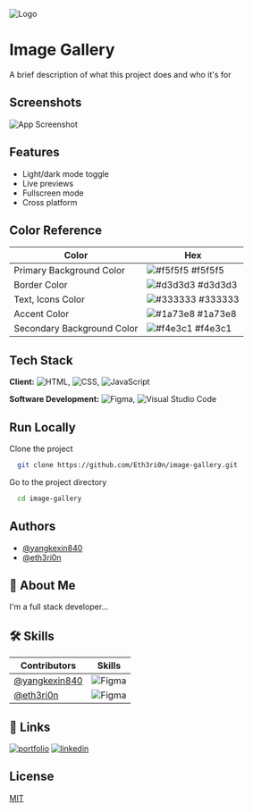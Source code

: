 ![Logo](https://dev-to-uploads.s3.amazonaws.com/uploads/articles/th5xamgrr6se0x5ro4g6.png)

# Image Gallery

A brief description of what this project does and who it's for

## Screenshots

![App Screenshot](https://via.placeholder.com/468x300?text=App+Screenshot+Here)

## Features

- Light/dark mode toggle
- Live previews
- Fullscreen mode
- Cross platform

## Color Reference

| Color                      | Hex                                                              |
| -------------------------- | ---------------------------------------------------------------- |
| Primary Background Color   | ![#f5f5f5](https://via.placeholder.com/10/f5f5f5?text=+) #f5f5f5 |
| Border Color               | ![#d3d3d3](https://via.placeholder.com/10/d3d3d3?text=+) #d3d3d3 |
| Text, Icons Color          | ![#333333](https://via.placeholder.com/10/333333?text=+) #333333 |
| Accent Color               | ![#1a73e8](https://via.placeholder.com/10/1a73e8?text=+) #1a73e8 |
| Secondary Background Color | ![#f4e3c1](https://via.placeholder.com/10/f4e3c1?text=+) #f4e3c1 |

## Tech Stack

**Client:** ![HTML](https://img.shields.io/badge/HTML5-E34F26?style=for-the-badge&logo=html5&logoColor=white), ![CSS](https://img.shields.io/badge/CSS3-1572B6?style=for-the-badge&logo=css3&logoColor=white), ![JavaScript](https://img.shields.io/badge/JavaScript-323330?style=for-the-badge&logo=javascript&logoColor=F7DF1E)

**Software Development:** ![Figma](https://img.shields.io/badge/Figma-F24E1E?style=for-the-badge&logo=figma&logoColor=white), ![Visual Studio Code](https://img.shields.io/badge/Visual%20Studio%20Code-007ACC?style=for-the-badge&logo=visual-studio-code&logoColor=white)

## Run Locally

Clone the project

```bash
  git clone https://github.com/Eth3ri0n/image-gallery.git
```

Go to the project directory

```bash
  cd image-gallery
```

## Authors

- [@yangkexin840](https://www.github.com/yangkexin840)
- [@eth3ri0n](https://www.github.com/eth3ri0n)

## 🚀 About Me

I'm a full stack developer...

## 🛠 Skills

| Contributors                      | Skills                                                              |
| -------------------------- | ---------------------------------------------------------------- |
| [@yangkexin840](https://www.github.com/yangkexin840)   | ![Figma](https://img.shields.io/badge/Figma-F24E1E?style=for-the-badge&logo=figma&logoColor=white) |
| [@eth3ri0n](https://www.github.com/eth3ri0n)               | ![Figma](https://img.shields.io/badge/Figma-F24E1E?style=for-the-badge&logo=figma&logoColor=white) |

## 🔗 Links

[![portfolio](https://img.shields.io/badge/my_portfolio-000?style=for-the-badge&logo=ko-fi&logoColor=white)](https://katherineoelsner.com/)
[![linkedin](https://img.shields.io/badge/linkedin-0A66C2?style=for-the-badge&logo=linkedin&logoColor=white)](https://www.linkedin.com/)

## License

[MIT](https://choosealicense.com/licenses/mit/)
